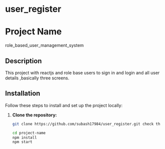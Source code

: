# user_register
# Project Name
role_based_user_management_system
## Description
This project with reactjs and role base users to sign in  and login and all user details ,basically  three screens.

## Installation

Follow these steps to install and set up the project locally:

1. **Clone the repository:**

   ```bash
   git clone https://github.com/subash17984/user_register.git check the branch in frontend

   cd project-name
   npm install
   npm start
